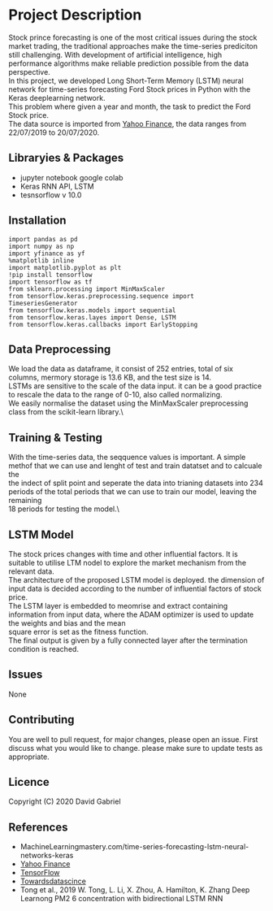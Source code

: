 # Project Description
Stock prince forecasting is one of the most critical issues during the stock market trading, the traditional approaches make the time-series  prediciton still challenging.
With development of artificial intelligence, high performance algorithms make reliable prediction possible from the data perspective.\
In this project, we developed  Long Short-Term Memory (LSTM) neural network for time-series forecasting Ford Stock prices in Python with the Keras deeplearning network.\
This problem where given a year and month, the task to predict the Ford Stock price.\
The data source is imported from [Yahoo Finance](https://query1.finance.yahoo.com/v7/finance/download/Fperiod1), the data ranges from 22/07/2019 to 20/07/2020.

## Libraryies & Packages
 - jupyter notebook google colab
 - Keras RNN API,  LSTM
 - tesnsorflow v 10.0

## Installation
```
import pandas as pd
import numpy as np
import yfinance as yf
%matplotlib inline
import matplotlib.pyplot as plt
!pip install tensorflow
import tensorflow as tf
from sklearn.processing import MinMaxScaler
from tensorflow.keras.preprocessing.sequence import TimeseriesGenerator
from tensorflow.keras.models import sequential 
from tensorflow.keras.layes import Dense, LSTM
from tensorflow.keras.callbacks import EarlyStopping 
```

## Data Preprocessing
 We load the data as dataframe, it consist of 252 entries, total of six columns, mermory storage is 13.6 KB, and the test size is 14.\
 LSTMs are sensitive to the scale of the data input. it can be a good practice to rescale the data to the range of 0-10, also called normalizing.\
 We easily normalise the dataset using the MinMaxScaler preprocessing class from the scikit-learn library.\
 
 ## Training & Testing
 With the time-series data, the seqquence values is important. A simple methof that we can use and lenght of test and train datatset and to calcuale the\
 the indect of split point and seperate the data into trianing datasets into 234 periods of the total periods that we can use to train our model, leaving the remaining\
 18 periods for testing the model.\
 
 ## LSTM Model
 The stock prices changes with time and other influential factors.
 It is suitable to utilise LTM nodel to explore the market mechanism from the relevant data.\
 The architecture of the proposed LSTM model is deployed. the dimension of input data is decided according to the number of influential factors of stock price.\
 The LSTM layer is embedded to meomrise and extract containing information from input data, where the ADAM optimizer is used to update the weights and bias and the mean\
 square error is set as the fitness function.\
 The final output is given by a fully connected layer after the termination condition is reached.
 
 ## Issues
 None
 
 ## Contributing 
 
 You are well to pull request, for major changes, please open an issue. First discuss what you would like to change. please make sure to update tests as appropriate.
 
 ## Licence
 Copyright (C) 2020 David Gabriel
 
 
 
 ## References
 - MachineLearningmastery.com/time-series-forecasting-lstm-neural-networks-keras
 - [Yahoo Finance](https://query1.finance.yahoo.com/v7/finance/download/Fperiod1=156289894&period2=1595312294&interval=1d&event=history,)
 - [TensorFlow](https://www.tensorflow.org/guide/keras/rnn)
 - [Towardsdatascince](http://towardsdatascience.com/recurrent-neural-networks-by-example-in-python-ffd204f99470)
 - Tong et al., 2019 W. Tong, L. Li, X. Zhou, A. Hamilton, K. Zhang Deep Learnong PM2 6 concentration with bidirectional LSTM RNN
 

